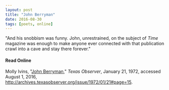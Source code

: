 ```yaml
---
layout: post
title: "John Berryman"
date: 2016-08-30
tags: [poets, online]
---
```


"And his snobbism was funny. John, unrestrained, on the subject of *Time* magazine was enough to make anyone ever connected with that publication crawl into a cave and stay there forever."

#### Read Online
Molly Ivins, "[John Berryman](http://archives.texasobserver.org/issue/1972/01/21#page=15 "Molly Ivins's obituary in the Texas Observer for John Berryman")," *Texas Observer*, January 21, 1972, accessed August 1, 2016, http://archives.texasobserver.org/issue/1972/01/21#page=15.

